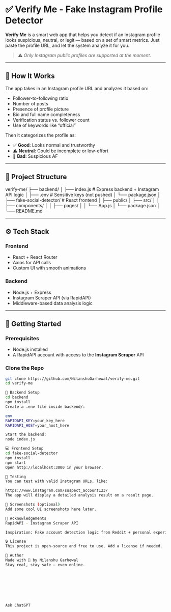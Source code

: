 # ✅ Verify Me - Fake Instagram Profile Detector

**Verify Me** is a smart web app that helps you detect if an Instagram profile looks suspicious, neutral, or legit — based on a set of smart metrics. Just paste the profile URL, and let the system analyze it for you.

> ⚠️ *Only Instagram public profiles are supported at the moment.*

---

## 🧠 How It Works

The app takes in an Instagram profile URL and analyzes it based on:
- Follower-to-following ratio
- Number of posts
- Presence of profile picture
- Bio and full name completeness
- Verification status vs. follower count
- Use of keywords like “official”

Then it categorizes the profile as:
- ✅ **Good**: Looks normal and trustworthy  
- ⚠️ **Neutral**: Could be incomplete or low-effort  
- 🚨 **Bad**: Suspicious AF

---

## 📁 Project Structure

verify-me/
├── backend/
│ ├── index.js # Express backend + Instagram API logic
│ ├── .env # Sensitive keys (not pushed)
│ └── package.json
│
├── fake-social-detector/ # React frontend
│ ├── public/
│ ├── src/
│ │ ├── components/
│ │ ├── pages/
│ │ └── App.js
│ └── package.json
│
└── README.md

---

## ⚙️ Tech Stack

### Frontend
- React + React Router
- Axios for API calls
- Custom UI with smooth animations

### Backend
- Node.js + Express
- Instagram Scraper API (via RapidAPI)
- Middleware-based data analysis logic

---

## 🚀 Getting Started

### Prerequisites

- Node.js installed
- A RapidAPI account with access to the **Instagram Scraper** API

### Clone the Repo

```bash
git clone https://github.com/NilanshuGarhewal/verify-me.git
cd verify-me

🔧 Backend Setup
cd backend
npm install
Create a .env file inside backend/:

env
RAPIDAPI_KEY=your_key_here
RAPIDAPI_HOST=your_host_here

Start the backend:
node index.js

💻 Frontend Setup
cd fake-social-detector
npm install
npm start
Open http://localhost:3000 in your browser.

🧪 Testing
You can test with valid Instagram URLs, like:

https://www.instagram.com/suspect_account123/
The app will display a detailed analysis result on a result page.

📸 Screenshots (optional)
Add some cool UI screenshots here later.

🙏 Acknowledgements
RapidAPI - Instagram Scraper API

Inspiration: Fake account detection logic from Reddit + personal experiences 😎

🔒 License
This project is open-source and free to use. Add a license if needed.

🤙 Author
Made with 💙 by Nilanshu Garhewal
Stay real, stay safe — even online.








Ask ChatGPT
